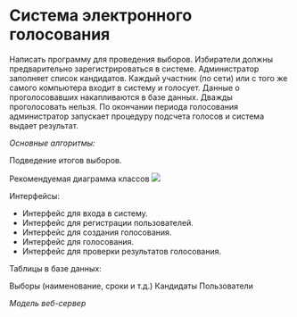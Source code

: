 # Система электронного голосования

Написать программу для проведения выборов. Избиратели должны предварительно зарегистрироваться в системе. Администратор заполняет список кандидатов. Каждый участник (по сети) или с того же самого компьютера входит в систему и голосует. Данные о проголосовавших накапливаются в базе данных. Дважды проголосовать нельзя. По окончании периода голосования администратор запускает процедуру подсчета голосов и система выдает результат.

_Основные алгоритмы:_

Подведение итогов выборов.


Рекомендуемая диаграмма классов
![](http://math.sgu.ru/sites/chairs/prinf/materials/java/images/task1.gif)

Интерфейсы:

* Интерфейс для входа в систему.
* Интерфейс для регистрации пользователей.
* Интерфейс для создания голосования.
* Интерфейс для голосования.
* Интерфейс для проверки результатов голосования.

Таблицы в базе данных:

Выборы (наименование, сроки и т.д.)
Кандидаты
Пользователи

*Модель веб-сервер* 